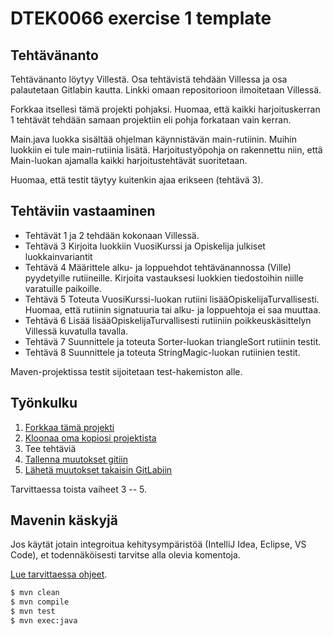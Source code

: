 # DTEK0066 exercise 1 template

## Tehtävänanto

Tehtävänanto löytyy Villestä. Osa tehtävistä tehdään Villessa ja osa palautetaan Gitlabin kautta. Linkki omaan repositorioon ilmoitetaan Villessä. 

Forkkaa itsellesi tämä projekti pohjaksi. Huomaa, että kaikki harjoituskerran 1 tehtävät tehdään samaan projektiin eli pohja forkataan vain kerran.

Main.java luokka sisältää ohjelman käynnistävän main-rutiinin. Muihin luokkiin ei tule main-rutiinia lisätä. Harjoitustyöpohja on rakennettu niin, 
että Main-luokan ajamalla kaikki harjoitustehtävät suoritetaan. 

Huomaa, että testit täytyy kuitenkin ajaa erikseen (tehtävä 3). 

## Tehtäviin vastaaminen

- Tehtävät 1 ja 2 tehdään kokonaan Villessä.
- Tehtävä 3 Kirjoita luokkiin VuosiKurssi ja Opiskelija julkiset luokkainvariantit 
- Tehtävä 4 Määrittele alku- ja loppuehdot tehtävänannossa (Ville) pyydetyille rutiineille. Kirjoita vastauksesi luokkien tiedostoihin niille varatuille paikoille.
- Tehtävä 5 Toteuta VuosiKurssi-luokan rutiini lisääOpiskelijaTurvallisesti. Huomaa, että rutiinin signatuuria tai alku- ja loppuehtoja ei saa muuttaa.
- Tehtävä 6 Lisää lisääOpiskelijaTurvallisesti rutiiniin poikkeuskäsittelyn Villessä kuvatulla tavalla.
- Tehtävä 7 Suunnittele ja toteuta Sorter-luokan triangleSort rutiinin testit.
- Tehtävä 8 Suunnittele ja toteuta StringMagic-luokan rutiinien testit.

Maven-projektissa testit sijoitetaan test-hakemiston alle. 

## Työnkulku

1. [Forkkaa tämä projekti](https://tech.utugit.fi/soft/tools/lectures/dtek2074/2023-fi/git/gitlab/#gitlab-projektin-forkkaus)
2. [Kloonaa oma kopiosi projektista](https://tech.utugit.fi/soft/tools/lectures/dtek2074/2023-fi/git/gitlab/#gitlab-projektin-haku-paikalliseksi)
3. Tee tehtäviä
4. [Tallenna muutokset gitiin](https://tech.utugit.fi/soft/tools/lectures/dtek2074/2023-fi/git/usage/#ty%C3%B6kopion-ja-indeksin-k%C3%A4sittely)
5. [Lähetä muutokset takaisin GitLabiin](https://tech.utugit.fi/soft/tools/lectures/dtek2074/2023-fi/git/gitlab/#paikallisen-muutoksen-l%C3%A4hett%C3%A4minen-gitlabiin)

Tarvittaessa toista vaiheet 3 -- 5.

## Mavenin käskyjä

Jos käytät jotain integroitua kehitysympäristöä (IntelliJ Idea, Eclipse, VS Code), et todennäköisesti tarvitse alla olevia komentoja. 

[Lue tarvittaessa ohjeet](https://tech.utugit.fi/soft/tools/lectures/dtek2074/2023-fi/build/basic/).

```bash
$ mvn clean
$ mvn compile
$ mvn test
$ mvn exec:java
```
